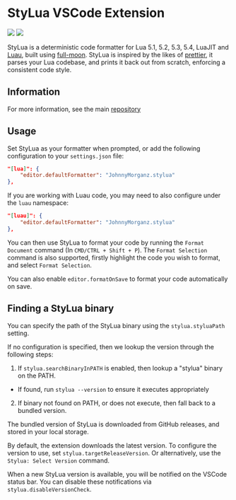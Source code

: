 # StyLua VSCode Extension

[![](https://img.shields.io/visual-studio-marketplace/v/JohnnyMorganz.stylua?color=374151&label=Visual%20Studio%20Marketplace&labelColor=000&logo=visual-studio-code&logoColor=0098FF)](https://marketplace.visualstudio.com/items?itemName=JohnnyMorganz.stylua)
[![](https://img.shields.io/visual-studio-marketplace/v/JohnnyMorganz.stylua?color=374151&label=Open%20VSX%20Registry&labelColor=000&logo=data:image/svg+xml;base64,PD94bWwgdmVyc2lvbj0iMS4wIiBlbmNvZGluZz0idXRmLTgiPz4KPHN2ZyB2aWV3Qm94PSI0LjYgNSA5Ni4yIDEyMi43IiB4bWxucz0iaHR0cDovL3d3dy53My5vcmcvMjAwMC9zdmciPgogIDxwYXRoIGQ9Ik0zMCA0NC4yTDUyLjYgNUg3LjN6TTQuNiA4OC41aDQ1LjNMMjcuMiA0OS40em01MSAwbDIyLjYgMzkuMiAyMi42LTM5LjJ6IiBmaWxsPSIjYzE2MGVmIi8+CiAgPHBhdGggZD0iTTUyLjYgNUwzMCA0NC4yaDQ1LjJ6TTI3LjIgNDkuNGwyMi43IDM5LjEgMjIuNi0zOS4xem01MSAwTDU1LjYgODguNWg0NS4yeiIgZmlsbD0iI2E2MGVlNSIvPgo8L3N2Zz4=&logoColor=0098FF)](https://open-vsx.org/extension/JohnnyMorganz/stylua)

StyLua is a deterministic code formatter for Lua 5.1, 5.2, 5.3, 5.4, LuaJIT and [Luau](https://luau.org/), built using [full-moon](https://github.com/Kampfkarren/full-moon).
StyLua is inspired by the likes of [prettier](https://github.com/prettier/prettier), it parses your Lua codebase, and prints it back out from scratch,
enforcing a consistent code style.

## Information

For more information, see the main [repository](https://github.com/JohnnyMorganz/StyLua)

## Usage

Set StyLua as your formatter when prompted, or add the following configuration to your `settings.json` file:

```json
"[lua]": {
    "editor.defaultFormatter": "JohnnyMorganz.stylua"
},
```

If you are working with Luau code, you may need to also configure under the `luau` namespace:

```json
"[luau]": {
    "editor.defaultFormatter": "JohnnyMorganz.stylua"
},
```

You can then use StyLua to format your code by running the `Format Document` command (In `CMD/CTRL + Shift + P`).
The `Format Selection` command is also supported, firstly highlight the code you wish to format, and select `Format Selection`.

You can also enable `editor.formatOnSave` to format your code automatically on save.

## Finding a StyLua binary

You can specify the path of the StyLua binary using the `stylua.styluaPath` setting.

If no configuration is specified, then we lookup the version through the following steps:

1. If `stylua.searchBinaryInPATH` is enabled, then lookup a "stylua" binary on the PATH.

- If found, run `stylua --version` to ensure it executes appropriately

2. If binary not found on PATH, or does not execute, then fall back to a bundled version.

The bundled version of StyLua is downloaded from GitHub releases, and stored in your local storage.

By default, the extension downloads the latest version. To configure the version to use, set `stylua.targetReleaseVersion`.
Or alternatively, use the `Stylua: Select Version` command.

When a new StyLua version is available, you will be notified on the VSCode status bar. You can disable these notifications
via `stylua.disableVersionCheck`.
